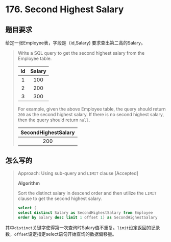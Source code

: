 # 176. Second Highest Salary

## 题目要求

给定一张Employee表，字段是（id,Salary) 要求查出第二高的Salary。

>Write a SQL query to get the second highest salary from the Employee table.
>
>  
>| Id | Salary |  
>|:---:|:---:|
>| 1  | 100    |  
>| 2  | 200    |  
>| 3  | 300    |
>
>For example, given the above Employee table, the query should return `200` as the second highest salary. If there is no second highest salary, then the query should return `null`.
>
>| SecondHighestSalary |  
>|:---:|
>| 200                 |

## 怎么写的

>Approach: Using sub-query and `LIMIT` clause [Accepted]
>
>**Algorithm**
>
>Sort the distinct salary in descend order and then utilize the `LIMIT` clause to get the second highest salary.
>
>```SQL
>select (
>select distinct Salary as SecondHighestSalary from Employee
>order by Salary desc limit 1 offset 1) as SecondHighestSalary
>```

其中`distinct`关键字使得第一次查询时Salary值不重复。`limit`设定返回的记录数，`offset`设定指定select语句开始查询的数据偏移量。
